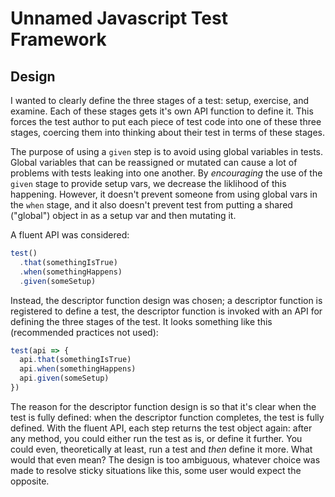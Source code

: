 # Unnamed Javascript Test Framework

## Design

I wanted to clearly define the three stages of a test: setup, exercise, and examine.
Each of these stages gets it's own API function to define it. This forces the test
author to put each piece of test code into one of these three stages, coercing them
into thinking about their test in terms of these stages.

The purpose of using a `given` step is to avoid using global variables in tests.
Global variables that can be reassigned or mutated can cause a lot of problems with
tests leaking into one another. By _encouraging_ the use of the `given` stage to provide
setup vars, we decrease the liklihood of this happening. However, it doesn't prevent
someone from using global vars in the `when` stage, and it also doesn't prevent test
from putting a shared ("global") object in as a setup var and then mutating it.

A fluent API was considered:

```javascript
test()
  .that(somethingIsTrue)
  .when(somethingHappens)
  .given(someSetup)
```

Instead, the descriptor function design was chosen; a descriptor function is registered
to define a test, the descriptor function is invoked with an API for defining the
three stages of the test. It looks something like this (recommended practices not
used):

```javascript
test(api => {
  api.that(somethingIsTrue)
  api.when(somethingHappens)
  api.given(someSetup)
})
```

The reason for the descriptor function design is so that it's clear when the test is
fully defined: when the descriptor function completes, the test is fully defined. With
the fluent API, each step returns the test object again: after any method, you could
either run the test as is, or define it further. You could even, theoretically at least,
run a test and _then_ define it more. What would that even mean? The design is too
ambiguous, whatever choice was made to resolve sticky situations like this, some user
would expect the opposite.

